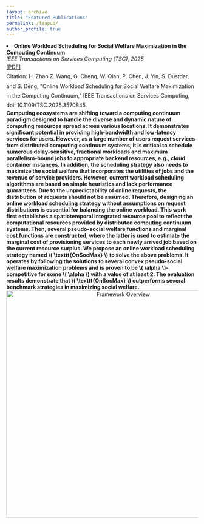 ```yaml
---
layout: archive
title: "Featured Publications"
permalink: /feapub/
author_profile: true
---
```


  <li>
    <strong>Online Workload Scheduling for Social Welfare Maximization in the Computing Continuum</strong><br/>
    <em>IEEE Transactions on Services Computing (TSC), 2025</em>
    <div style="line-height: 1.8;">
        <a href="https://ZiqiWang0312.github.io/bio/files/TSC.pdf" target="_blank">[PDF]</a><br/>
        Citation: H. Zhao Z. Wang, G. Cheng, W. Qian, P. Chen, J. Yin, S. Dustdar, and S. Deng, "Online Workload Scheduling for Social Welfare Maximization in the Computing Continuum," IEEE Transactions on Services Computing, doi: 10.1109/TSC.2025.3570845.<br/>
    </div>
    <strong> Computing ecosystems are shifting toward a computing continuum paradigm designed to handle the diverse and dynamic nature of computing resources spread across various locations. It demonstrates significant potential in providing high-bandwidth and low-latency services for users. However, as a large number of users request services from distributed computing continuum systems, it is critical to schedule numerous delay-sensitive, fractional workloads and maximum parallelism-bound jobs to appropriate backend resources, e.g., cloud container instances. In addition, the scheduling strategy also needs to maximize the social welfare that incorporates the utilities of jobs and the revenue of service providers. However, current workload scheduling algorithms are based on simple heuristics and lack performance guarantees. Due to the unpredictability of online requests, the distribution of requests should not be assumed. Therefore, designing an online workload scheduling strategy without assumptions on request distributions is essential for balancing the online workload. This work first establishes a spatiotemporal integrated resource pool to reflect the computational resources provided by distributed computing continuum systems. Then, several pseudo-social welfare functions and marginal cost functions are constructed, where the latter is used to estimate the marginal cost of provisioning services to each newly arrived job based on the current resource surplus. We propose an online workload scheduling strategy named \( \texttt{OnSocMax} \) to solve the above problems. It operates by following the solutions to several convex pseudo-social welfare maximization problems and is proven to be \( \alpha \)-competitive for some \( \alpha \) with a value of at least 2. The evaluation results demonstrate that \( \texttt{OnSocMax} \) outperforms several benchmark strategies in maximizing social welfare. </strong><br/>
    <div style="text-align:center;">
        <img src="https://ZiqiWang0312.github.io/bio/files/OnSocMax_framework.eps" alt="Framework Overview" width="600"/>
    </div>
  </li>